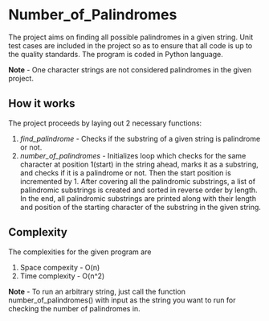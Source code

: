 # Number_of_Palindromes
The project aims on finding all possible palindromes in a given string. Unit test cases are included in the project so as to ensure that all code is up to the quality standards. The program is coded in Python language.


**Note** - One character strings are not considered palindromes in the given project.

## How it works
The project proceeds by laying out 2 necessary functions:

1. *find_palindrome* - Checks if the substring of a given string is palindrome or not.
2. *number_of_palindromes* - Initializes loop which checks for the same character at position 1(start) in the string ahead, marks it as a substring, and checks if it is a palindrome or not. Then the start position is incremented by 1. After covering all the palindromic substrings, a list of palindromic substrings is created and sorted in reverse order by length. In the end, all palindromic substrings are printed along with their length and position of the starting character of the substring in the given string.

## Complexity
The complexities for the given program are
1. Space compexity - O(n)
2. Time complexity - O(n^2)

**Note** - To run an arbitrary string, just call the function number_of_palindromes() with input as the string you want to run for checking the number of palindromes in.
